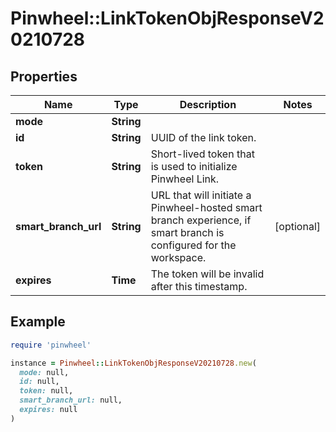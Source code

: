 # Pinwheel::LinkTokenObjResponseV20210728

## Properties

| Name | Type | Description | Notes |
| ---- | ---- | ----------- | ----- |
| **mode** | **String** |  |  |
| **id** | **String** | UUID of the link token. |  |
| **token** | **String** | Short-lived token that is used to initialize Pinwheel Link. |  |
| **smart_branch_url** | **String** | URL that will initiate a Pinwheel-hosted smart branch experience, if smart branch is configured for the workspace. | [optional] |
| **expires** | **Time** | The token will be invalid after this timestamp. |  |

## Example

```ruby
require 'pinwheel'

instance = Pinwheel::LinkTokenObjResponseV20210728.new(
  mode: null,
  id: null,
  token: null,
  smart_branch_url: null,
  expires: null
)
```

